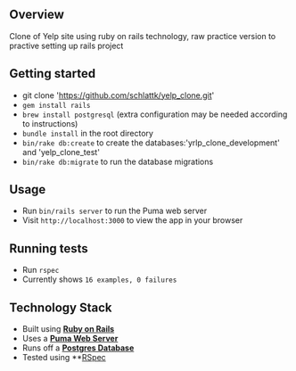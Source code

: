 ## Overview

Clone of Yelp site using ruby on rails technology, raw practice version to practive setting up rails project

## Getting started

- git clone 'https://github.com/schlattk/yelp_clone.git'
- `gem install rails`
- `brew install postgresql` (extra configuration may be needed according to instructions)
- `bundle install` in the root directory
- `bin/rake db:create` to create the databases:'yrlp_clone_development' and 'yelp_clone_test'
- `bin/rake db:migrate` to run the database migrations


## Usage
- Run `bin/rails server` to run the Puma web server
- Visit `http://localhost:3000` to view the app in your browser

## Running tests
- Run `rspec` 
- Currently shows `16 examples, 0 failures`

## Technology Stack
* Built using **[Ruby on Rails](http://rubyonrails.org/)**
* Uses a **[Puma Web Server](http://puma.io/)**
* Runs off a **[Postgres Database](https://www.postgresql.org/)**
* Tested using **[RSpec](http://rspec.info/)
